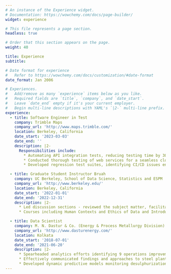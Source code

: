 ```yaml
---
# An instance of the Experience widget.
# Documentation: https://wowchemy.com/docs/page-builder/
widget: experience

# This file represents a page section.
headless: true

# Order that this section appears on the page.
weight: 40

title: Experience
subtitle:

# Date format for experience
#   Refer to https://wowchemy.com/docs/customization/#date-format
date_format: Jan 2006

# Experiences.
#   Add/remove as many `experience` items below as you like.
#   Required fields are `title`, `company`, and `date_start`.
#   Leave `date_end` empty if it's your current employer.
#   Begin multi-line descriptions with YAML's `|2-` multi-line prefix.
experience:
  - title: Software Engineer in Test
    company: Trimble Maps
    company_url: 'http://www.maps.trimble.com/'
    location: Berkeley, California
    date_start: '2023-03-03'
    date_end: ''
    description: |2-
      Responsibilities include:
        * Automating API integration tests, reducing testing time by 30% for API functionality, data integrity, cross-service integration, error handling, & performance validation.
        * Conducted thorough testing of web services for a seamless cloud platform migration needs, ensuring the health and reliability of ETL pipelines.
        * Developed regression test suites, identifying CI/CD issues ensuring data pipeline reliability & efficiency.

  - title: Graduate Student Instructor Bruah
    company: UC Berkeley, School of Data Science, Statistics and ESPM
    company_url: 'http://www.berkeley.edu/'
    location: Berkeley, California
    date_start: '2022-01-01'
    date_end: '2022-12-31'
    description: |2-
      * Led discussion sections - reviewed the subject matter, facilitated an enhanced understanding of course content, provided individual help & assisted with grading for 175 students over 4 courses.
      * Courses including Human Contexts and Ethics of Data and Introduction to Statistics.

  - title: Data Scientist
    company: M. N. Dastur & Co. (Energy & Process Metallurgy Division)
    company_url: 'http://www.dasturenergy.com/'
    location: Kolkata
    date_start: '2018-07-01'
    date_end: '2021-06-20'
    description: |2-
      * Spearheaded analytics efforts identifying 9 operations improvement initiatives - improving yield, reducing energy consumption & materials consumption - saving $12 Mn annually for a Mexico-based Steel Plant.
      * Effectively communicated findings and approaches to steel plant executives through cogent data visualizations, technical presentations, and summarized high-impact technical findings.
      * Developed dynamic predictive models monitoring desulphurization process in ladles, optimizing processing time & resource consumption, with a potential of saving $6.5Mn for a 4.5MTPA steel plant.
---
```

